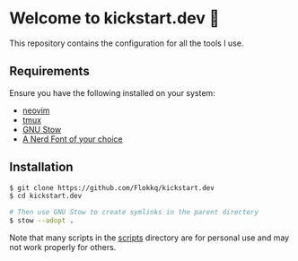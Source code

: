 # Welcome to kickstart.dev 👋

This repository contains the configuration for all the tools I use.

## Requirements

Ensure you have the following installed on your system:

- [neovim](https://github.com/neovim/neovim)
- [tmux](https://github.com/tmux/tmux)
- [GNU Stow](https://www.gnu.org/software/stow/)
- [A Nerd Font of your choice](https://github.com/ryanoasis/nerd-fonts)

## Installation

```bash
$ git clone https://github.com/Flokkq/kickstart.dev
$ cd kickstart.dev

# Then use GNU Stow to create symlinks in the parent directory
$ stow --adopt .
```

Note that many scripts in the [scripts](scripts/) directory are for personal use and may not work properly for others.
